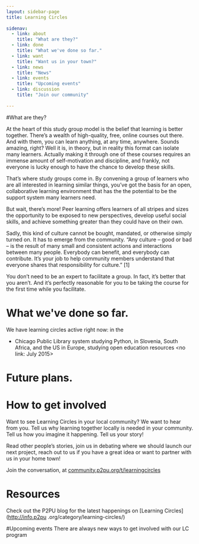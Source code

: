 ```yaml
---
layout: sidebar-page
title: Learning Circles
  
sidenav:
  - link: about
    title: "What are they?"
  - link: done
    title: "What we've done so far."
  - link: want
    title: "Want us in your town?"
  - link: news
    title: "News"
  - link: events
    title: "Upcoming events"
  - link: discussion
    title: "Join our community"
    
---
```

<div id="about"></div>

#What are they?

At the heart of this study group model is the belief that learning is better together. There’s a wealth of high-quality, free, online courses out there. And with them, you can learn anything, at any time, anywhere. Sounds amazing, right? Well it is, in theory, but in reality this format can isolate many learners. Actually making it through one of these courses requires an immense amount of self-motivation and discipline, and frankly, not everyone is lucky enough to have the chance to develop these skills.

That’s where study groups come in. By convening a group of learners who are all interested in learning similar things, you’ve got the basis for an open, collaborative learning environment that has the the potential to be the support system many learners need.

But wait, there’s more! Peer learning offers learners of all stripes and sizes the opportunity to be exposed to new perspectives, develop useful social skills, and achieve something greater than they could have on their own.

Sadly, this kind of culture cannot be bought, mandated, or otherwise simply turned on. It has to emerge from the community. “Any culture – good or bad – is the result of many small and consistent actions and interactions between many people. Everybody can benefit, and everybody can contribute. It’s your job to help community members understand that everyone shares that responsibility for culture.” [1]

You don’t need to be an expert to facilitate a group. In fact, it’s better that you aren’t. And it’s perfectly reasonable for you to be taking the course for the first time while you facilitate.

<div id="done"></div>

# What we've done so far.

We have learning circles active right now:
in the
* Chicago Public Library system
studying Python, in Slovenia, South Africa, and the US <link to discourse>
in Europe, studying open education resources <no link: July 2015>

# Future plans.

<div id="want"></div>

# How to get involved
Want to see Learning Circles in your local community? We want to hear from you. Tell us why learning together locally is needed in your community. Tell us how you imagine it happening. Tell us your story!

Read other people’s stories, join us in debating where we should launch our next project, reach out to us if you have a great idea or want to partner with us in your home town!

Join the conversation, at [community.p2pu.org/t/learningcircles](community.p2pu.org/t/learningcircles)

<div id="news"></div>

# Resources
Check out the P2PU blog for the latest happenings on [Learning Circles](http://info.p2pu
.org/category/learning-circles/)

<div id="events"></div>

#Upcoming events
There are always new ways to get involved with our LC program
